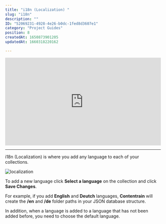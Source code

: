 ```yaml
---
title: "i18n (Localization) "
slug: "i18n"
description: ""
ID: "52069231-4928-4e26-b0dc-1fed8d3607e1"
category: "Project Guides"
position: 8
createdAt: 1650873901205
updatedAt: 1660318220162

---
```

<iframe style="aspect-ratio:16 / 9; width:100%;" src="https://www.youtube.com/embed/2RXsuA-V6bM" title="YouTube video player" frameborder="0" allow="accelerometer; autoplay; clipboard-write; encrypted-media; gyroscope; picture-in-picture" allowfullscreen></iframe>

---

i18n (Localization) is where you add any language to each of your collections.

![localization](/images/i18n.png)

To add a new language click **Select a language** on the collection and click **Save Changes**.

For example, if you add **English** and **Deutch** languages, **Contentrain** will create the **/en** and **/de** folder paths in your JSON database structure.

<alert type="info">

In addition, when a language is added to a language that has not been added before, you need to choose the default language.

<alert>